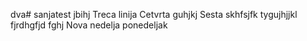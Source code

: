 dva# sanjatest
jbihj
Treca linija
Cetvrta
guhjkj
Sesta skhfsjfk
tygujhjjkl
fjrdhgfjd
fghj
Nova nedelja
ponedeljak
